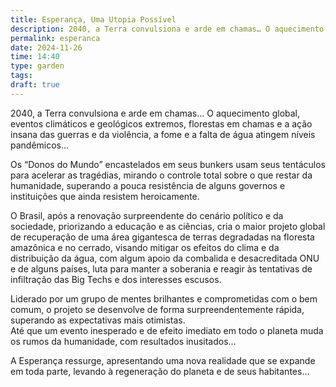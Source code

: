 ```yaml
---
title: Esperança, Uma Utopia Possível
description: 2040, a Terra convulsiona e arde em chamas… O aquecimento global, eventos climáticos e geológicos extremos, florestas em chamas e a ação insana das guerras e da violência, a fome e a falta de água atingem níveis pandêmicos…Os “Donos do Mundo” encastelados em seus bunkers usam seus tentáculos para acelerar as tragédias, mirando o controle total sobre o que restar da humanidade, superando a pouca resistência de alguns governos e instituições que ainda resistem heroicamente.O Brasil, após a renovação surpreendente do cenário político e da sociedade, priorizando a educação e as ciências, cria o maior projeto global de recuperação de uma área gigantesca de terras degradadas na floresta amazônica e no cerrado, visando mitigar os efeitos do clima e da distribuição da água, com algum apoio da combalida e desacreditada ONU e de alguns países, luta para manter a soberania e reagir às tentativas de infiltração das Big Techs e dos interesses escusos.Liderado por um grupo de mentes brilhantes e comprometidas com o bem comum, o projeto se desenvolve de forma surpreendentemente rápida, superando as expectativas mais otimistas.Até que um evento inesperado e de efeito imediato em todo o planeta muda os rumos da humanidade, com resultados inusitados…A Esperança ressurge, apresentando uma nova realidade que se expande em toda parte, levando à regeneração do planeta e de seus habitantes…
permalink: esperanca
date: 2024-11-26
time: 14:40
type: garden
tags: 
draft: true
---
```

2040, a Terra convulsiona e arde em chamas… O aquecimento global, eventos climáticos e geológicos extremos, florestas em chamas e a ação insana das guerras e da violência, a fome e a falta de água atingem níveis pandêmicos…  

Os “Donos do Mundo” encastelados em seus bunkers usam seus tentáculos para acelerar as tragédias, mirando o controle total sobre o que restar da humanidade, superando a pouca resistência de alguns governos e instituições que ainda resistem heroicamente.  

O Brasil, após a renovação surpreendente do cenário político e da sociedade, priorizando a educação e as ciências, cria o maior projeto global de recuperação de uma área gigantesca de terras degradadas na floresta amazônica e no cerrado, visando mitigar os efeitos do clima e da distribuição da água, com algum apoio da combalida e desacreditada ONU e de alguns países, luta para manter a soberania e reagir às tentativas de infiltração das Big Techs e dos interesses escusos.  

Liderado por um grupo de mentes brilhantes e comprometidas com o bem comum, o projeto se desenvolve de forma surpreendentemente rápida, superando as expectativas mais otimistas.  
Até que um evento inesperado e de efeito imediato em todo o planeta muda os rumos da humanidade, com resultados inusitados…  

A Esperança ressurge, apresentando uma nova realidade que se expande em toda parte, levando à regeneração do planeta e de seus habitantes…